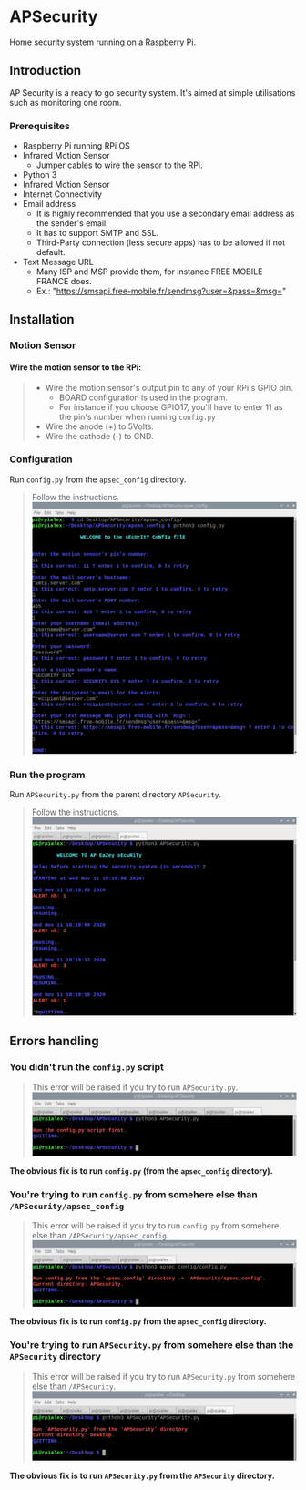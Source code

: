 # APSecurity
Home security system running on a Raspberry Pi.

## Introduction
AP Security is a ready to go security system. It's aimed at simple utilisations such as monitoring one room. 

### Prerequisites
- Raspberry Pi running RPi OS
- Infrared Motion Sensor
    - Jumper cables to wire the sensor to the RPi.
- Python 3
- Infrared Motion Sensor
- Internet Connectivity
- Email address
    - It is highly recommended that you use a secondary email address as the sender's email.
    - It has to support SMTP and SSL.
    - Third-Party connection (less secure apps) has to be allowed if not default.
- Text Message URL
    - Many ISP and MSP provide them, for instance FREE MOBILE FRANCE does.
    - Ex.: "https://smsapi.free-mobile.fr/sendmsg?user=&pass=&msg="

## Installation
### Motion Sensor
#### Wire the motion sensor to the RPi:
> - Wire the motion sensor's output pin to any of your RPi's GPIO pin.
>   - BOARD configuration is used in the program.
>   - For instance if you choose GPIO17, you'll have to enter 11 as the pin's number when running `config.py`
> - Wire the anode (+) to 5Volts.
> - Wire the cathode (-) to GND.

### Configuration
Run `config.py` from the `apsec_config` directory.
> Follow the instructions.
> ![APSecurity Config](/screenshots/apsec_config.png)

### Run the program
Run `APSecurity.py` from the parent directory `APSecurity`.
> Follow the instructions.
> ![APSecurity](/screenshots/apsec_run.png)

## Errors handling
### You didn't run the `config.py` script
> This error will be raised if you try to run `APSecurity.py`.
> ![APSecurity configuration error](/screenshots/err_notConfig.png)

__The obvious fix is to run `config.py` (from the `apsec_config` directory).__

### You're trying to run `config.py` from somehere else than `/APSecurity/apsec_config`
> This error will be raised if you try to run `config.py` from somehere else than `/APSecurity/apsec_config`.
> ![APSecurity wrong dir config](/screenshots/err_dir_config.png)

__The obvious fix is to run `config.py` from the `apsec_config` directory.__

### You're trying to run `APSecurity.py` from somehere else than the `APSecurity` directory
> This error will be raised if you try to run `APSecurity.py` from somehere else than `/APSecurity`.
> ![APSecurity wrong dir config](/screenshots/err_dir_apsec.png)

__The obvious fix is to run `APSecurity.py` from the `APSecurity` directory.__
